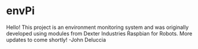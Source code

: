 # envPi
Hello! 
This project is an environment monitoring system and 
was originally developed using modules from Dexter Industries Raspbian for Robots. 
More updates to come shortly! 
-John Deluccia
